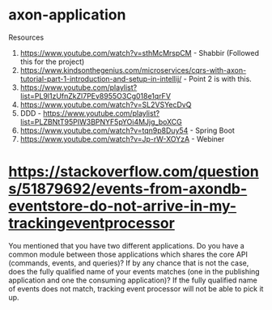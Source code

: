 # axon-application

Resources
1. https://www.youtube.com/watch?v=sthMcMrspCM - Shabbir (Followed this for the project)
2. https://www.kindsonthegenius.com/microservices/cqrs-with-axon-tutorial-part-1-introduction-and-setup-in-intellij/  - Point 2 is with this.
3. https://www.youtube.com/playlist?list=PL9l1zUfnZkZl7PEv8955O3Cg018e1qrFV
4. https://www.youtube.com/watch?v=SL2VSYecDvQ
5. DDD - https://www.youtube.com/playlist?list=PLZBNtT95PIW3BPNYF5pYOi4MJjg_boXCG
6. https://www.youtube.com/watch?v=tqn9p8Duy54 - Spring Boot
7. https://www.youtube.com/watch?v=Jp-rW-XOYzA - Webiner

# https://stackoverflow.com/questions/51879692/events-from-axondb-eventstore-do-not-arrive-in-my-trackingeventprocessor
You mentioned that you have two different applications. Do you have a common module between those applications which shares the core API (commands, events, and queries)? If by any chance that is not the case, does the fully qualified name of your events matches (one in the publishing application and one the consuming application)? If the fully qualified name of events does not match, tracking event processor will not be able to pick it up.
